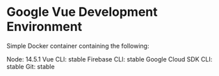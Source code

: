 # Google Vue Development Environment

Simple Docker container containing the following:

Node: 14.5.1
Vue CLI: stable
Firebase CLI: stable
Google Cloud SDK CLI: stable
Git: stable